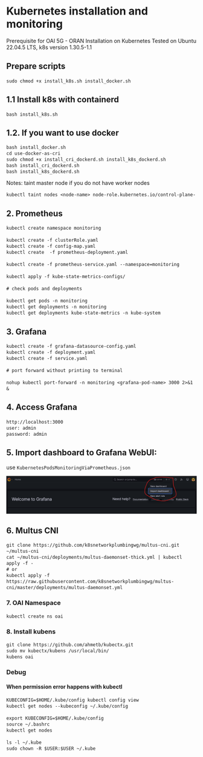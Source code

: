 # Kubernetes installation and monitoring

Prerequisite for OAI 5G - ORAN Installation on Kubernetes
Tested on Ubuntu 22.04.5 LTS, k8s version 1.30.5-1.1

## Prepare scripts
```
sudo chmod +x install_k8s.sh install_docker.sh
```

## 1.1 Install k8s with containerd
```
bash install_k8s.sh
```
## 1.2. If you want to use docker
```
bash install_docker.sh
cd use-docker-as-cri
sudo chmod +x install_cri_dockerd.sh install_k8s_dockerd.sh
bash install_cri_dockerd.sh
bash install_k8s_dockerd.sh
```


Notes: taint master node if you do not have worker nodes
```
kubectl taint nodes <node-name> node-role.kubernetes.io/control-plane-
```

## 2. Prometheus
```
kubectl create namespace monitoring

kubectl create -f clusterRole.yaml
kubectl create -f config-map.yaml
kubectl create  -f prometheus-deployment.yaml

kubectl create -f prometheus-service.yaml --namespace=monitoring

kubectl apply -f kube-state-metrics-configs/

# check pods and deployments

kubectl get pods -n monitoring
kubectl get deployments -n monitoring
kubectl get deployments kube-state-metrics -n kube-system
```

## 3. Grafana
```
kubectl create -f grafana-datasource-config.yaml
kubectl create -f deployment.yaml
kubectl create -f service.yaml

# port forward without printing to terminal

nohup kubectl port-forward -n monitoring <grafana-pod-name> 3000 2>&1 &
```

## 4. Access Grafana
```
http://localhost:3000
user: admin
password: admin
```

## 5. Import dashboard to Grafana WebUI:
use `KubernetesPodsMonitoringViaPrometheus.json`

![Insert dashborad to Grafana.](images/grafana_import_dashboard.png)

## 6. Multus CNI
```
git clone https://github.com/k8snetworkplumbingwg/multus-cni.git ~/multus-cni
cat ~/multus-cni/deployments/multus-daemonset-thick.yml | kubectl apply -f -
# or
kubectl apply -f https://raw.githubusercontent.com/k8snetworkplumbingwg/multus-cni/master/deployments/multus-daemonset.yml
```

### 7. OAI Namespace
```
kubectl create ns oai
```
### 8. Install kubens
```
git clone https://github.com/ahmetb/kubectx.git
sudo mv kubectx/kubens /usr/local/bin/
kubens oai
```

### Debug
#### When permission error happens with kubectl
```
KUBECONFIG=$HOME/.kube/config kubectl config view
kubectl get nodes --kubeconfig ~/.kube/config

export KUBECONFIG=$HOME/.kube/config
source ~/.bashrc
kubectl get nodes

ls -l ~/.kube
sudo chown -R $USER:$USER ~/.kube
```
